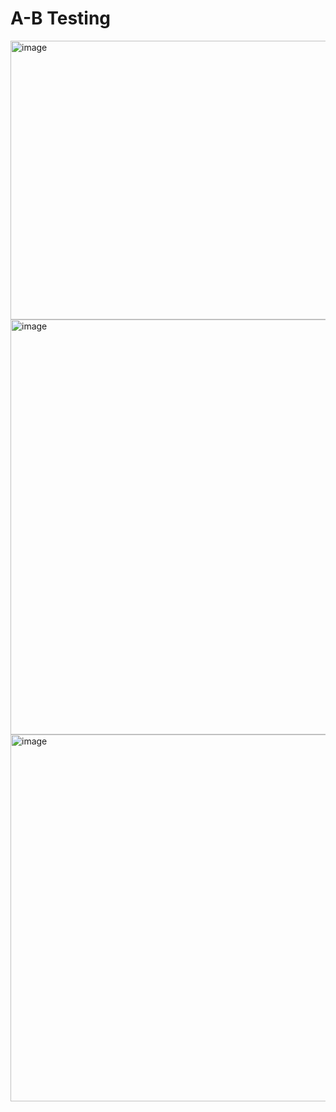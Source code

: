 # A-B Testing

<img width="691" height="446" alt="image" src="https://github.com/user-attachments/assets/e9b74dc1-c18a-46b7-a566-1b709c668764" />


<img width="1243" height="664" alt="image" src="https://github.com/user-attachments/assets/818a30ec-25d8-4e63-be44-c435ee83c326" />


<img width="1098" height="587" alt="image" src="https://github.com/user-attachments/assets/57ead862-52da-44d5-95f2-244c10cce46d" />
